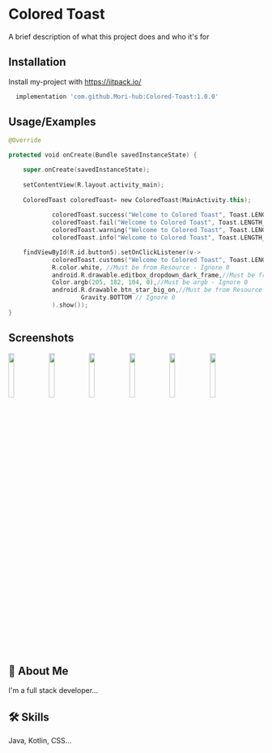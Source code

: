 
# Colored Toast

A brief description of what this project does and who it's for


## Installation

Install my-project with https://jitpack.io/

```bash
  implementation 'com.github.Mori-hub:Colored-Toast:1.0.0'
```
    
## Usage/Examples

```kotlin
@Override

protected void onCreate(Bundle savedInstanceState) {

    super.onCreate(savedInstanceState);
    
    setContentView(R.layout.activity_main);
    
    ColoredToast coloredToast= new ColoredToast(MainActivity.this);
    
            coloredToast.success("Welcome to Colored Toast", Toast.LENGTH_SHORT).show());
            coloredToast.fail("Welcome to Colored Toast", Toast.LENGTH_SHORT).show());
            coloredToast.warning("Welcome to Colored Toast", Toast.LENGTH_SHORT).show());
            coloredToast.info("Welcome to Colored Toast", Toast.LENGTH_SHORT).show());

    findViewById(R.id.button5).setOnClickListener(v->
            coloredToast.customs("Welcome to Colored Toast", Toast.LENGTH_SHORT,
            R.color.white, //Must be from Resource - Ignore 0
            android.R.drawable.editbox_dropdown_dark_frame,//Must be from Resource - Ignore 0
            Color.argb(205, 182, 104, 0),//Must be argb - Ignore 0
            android.R.drawable.btn_star_big_on,//Must be from Resource - Ignore 0
                    Gravity.BOTTOM // Ignore 0
            ).show());
}
```
## Screenshots
<img src="https://user-images.githubusercontent.com/53067774/160169777-3021113f-06d0-47a4-b61e-030ee267834c.jpg" width="15%"></img> <img src="https://user-images.githubusercontent.com/53067774/160169787-7e5932e3-e655-47dc-9acd-d3b5e3bde725.jpg" width="15%"></img> <img src="https://user-images.githubusercontent.com/53067774/160169799-e814be6c-80ad-4f5e-8fab-785e81531964.jpg" width="15%"></img> <img src="https://user-images.githubusercontent.com/53067774/160169811-cb655179-8135-426a-b591-53917d9d1f4c.jpg" width="15%"></img> <img src="https://user-images.githubusercontent.com/53067774/160169821-1fb3b5b5-b598-4f53-b95c-9dd97a08f27e.jpg" width="15%"></img> <img src="https://user-images.githubusercontent.com/53067774/160169826-f005d538-e092-4a58-ab75-8ef5d32b08ae.jpg" width="15%"></img> 

## 🚀 About Me
I'm a full stack developer...


## 🛠 Skills
Java, Kotlin, CSS...


